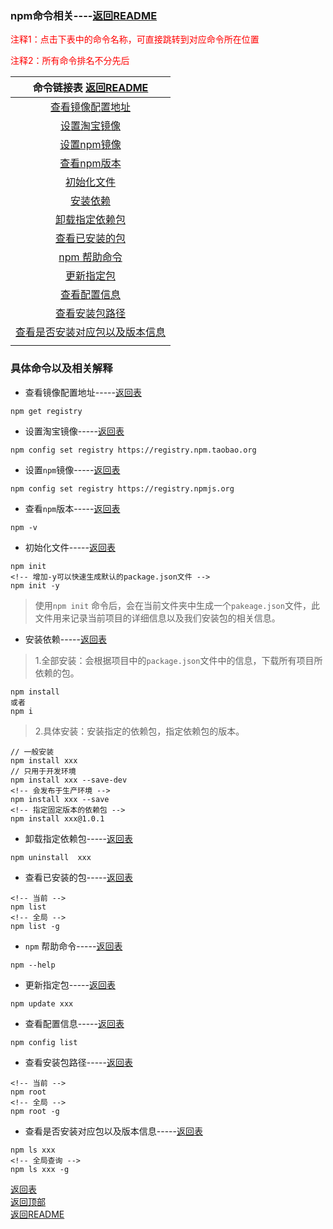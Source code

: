 ### npm命令相关----[返回README](/README.md)<span id='top'></span>

<span style='color:red'>注释1：点击下表中的命令名称，可直接跳转到对应命令所在位置</span>
<p style='color:red'>注释2：所有命令排名不分先后</p>

| <span id='back'>命令链接表</span> [返回README](/README.md)|
|:-:|
|[查看镜像配置地址](#1)|
|[设置淘宝镜像](#2)|
|[设置npm镜像](#3)|
|[查看npm版本](#4)|
|[初始化文件](#5)|
|[安装依赖](#6)|
|[卸载指定依赖包](#7)|
|[查看已安装的包](#8)|
|[npm 帮助命令](#9)|
|[更新指定包](#10)|
|[查看配置信息](#11)|
|[查看安装包路径](#12)|
|[查看是否安装对应包以及版本信息](#13)|
||

### 具体命令以及相关解释

- <span id='1'>查看镜像配置地址</span>-----<span>[返回表](#back)</span>

```
npm get registry
```

- <span id='2'>设置淘宝镜像<span>-----<span>[返回表](#back)</span>

```
npm config set registry https://registry.npm.taobao.org
```

- <span id='3'>设置`npm`镜像<span>-----<span>[返回表](#back)</span>

```
npm config set registry https://registry.npmjs.org
```

- <span id='4'>查看`npm`版本<span>-----<span>[返回表](#back)</span>

```
npm -v
```

- <span id='5'>初始化文件<span>-----<span>[返回表](#back)</span>

```
npm init
<!-- 增加-y可以快速生成默认的package.json文件 -->
npm init -y
```

> 使用`npm init` 命令后，会在当前文件夹中生成一个`pakeage.json`文件，此文件用来记录当前项目的详细信息以及我们安装包的相关信息。

- <span id='6'>安装依赖<span>-----<span>[返回表](#back)</span>

> 1.全部安装：会根据项目中的`package.json`文件中的信息，下载所有项目所依赖的包。

```
npm install 
或者 
npm i
```

> 2.具体安装：安装指定的依赖包，指定依赖包的版本。

```
// 一般安装
npm install xxx
// 只用于开发环境
npm install xxx --save-dev
<!-- 会发布于生产环境 -->
npm install xxx --save
<!-- 指定固定版本的依赖包 -->
npm install xxx@1.0.1
```

- <span id='7'>卸载指定依赖包<span>-----<span>[返回表](#back)</span>

```
npm uninstall  xxx
```

- <span id='8'>查看已安装的包<span>-----<span>[返回表](#back)</span>

```
<!-- 当前 -->
npm list
<!-- 全局 -->
npm list -g 
```

- <span id='9'>`npm` 帮助命令<span>-----<span>[返回表](#back)</span>

```
npm --help
```

- <span id='10'>更新指定包<span>-----<span>[返回表](#back)</span>

```
npm update xxx 
```

- <span id='11'>查看配置信息<span>-----<span>[返回表](#back)</span>

```
npm config list
```

- <span id='12'>查看安装包路径<span>-----<span>[返回表](#back)</span>

```
<!-- 当前 -->
npm root
<!-- 全局 -->
npm root -g
```

- <span id='13'>查看是否安装对应包以及版本信息<span>-----<span>[返回表](#back)</span>

```
npm ls xxx 
<!-- 全局查询 -->
npm ls xxx -g 
```
[返回表](#back)<br/>
[返回顶部](#top)<br/>
[返回README](/README.md)